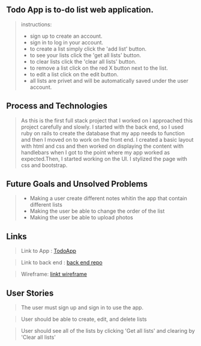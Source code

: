 


##  Todo App is to-do list web application.
>  instructions:
> - sign up to create an account.
> - sign in to log in your account.
> - to create a list simply click the 'add list' button.
> - to see your lists click the 'get all lists' button.
> - to clear lists click the 'clear all lists' button.
> - to remove a list click on the red X button next to the list.
> - to edit a list click on the edit button.
> - all lists are privet and  will be automatically saved under the user account.

## Process and Technologies


> As this is the first full stack project that I worked on I approached this project carefully and slowly.
> I started with the back end, so I used ruby on rails to create the database that my app needs to function
> and then I moved on to work on the front end.
> I created a basic layout with html and css and then worked on displaying the content with handlebars
> when I got to the point where my app worked as expected.Then, I started working on the UI.
> I stylized the page with css and bootstrap.



## Future Goals and Unsolved Problems

> - Making a user create different notes whitin the app that contain different lists
> - Making the user be able to change the order of the list
> - Making the user be able to upload photos

## Links

> Link to App : [TodoApp](https://moshiko1988.github.io/TodoApp-frontend/)

> Link to back end : [back end repo](https://github.com/moshiko1988/TodoApp)

> Wireframe: [linkt wireframe](http://imgur.com/4Bz5GON)

## User Stories

> The user must sign up and sign in to use the app.

> User should be able to create, edit, and delete lists

> User should see all of the lists by clicking 'Get all lists'
> and clearing by 'Clear all lists'
